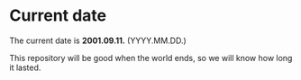 # Current date

The current date is **2001.09.11.** (YYYY.MM.DD.)

This repository will be good when the world ends, so we will know how long it lasted.